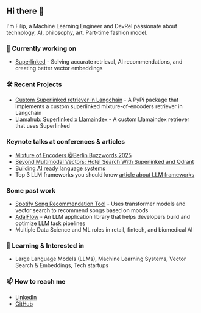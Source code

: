 ## Hi there 👋 

I'm Filip, a Machine Learning Engineer and DevRel passionate about technology, AI, philosophy, art. Part-time fashion model.

### 🔭 Currently working on
- [Superlinked](https://github.com/superlinked/superlinked) - Solving accurate retrieval, AI recommendations, and creating better vector embeddings

### 🛠️ Recent Projects
- [Custom Superlinked retriever in Langchain](https://github.com/superlinked/langchain-superlinked) - A PyPi package that implements a custom superlinked mixture-of-encoders retriever in Langchain
- [Llamahub: Superlinked x Llamaindex](https://llamahub.ai/l/retrievers/llama-index-retrievers-superlinked?from=) - A custom Llamaindex retriever that uses Superlinked

### Keynote talks at conferences & articles
- [Mixture of Encoders @Berlin Buzzwords 2025](https://youtu.be/IHtDcEaCJeg?si=HcQ06KciyZcz4D_p)
- [Beyond Multimodal Vectors: Hotel Search With Superlinked and Qdrant](https://qdrant.tech/blog/superlinked-multimodal-search/)
- [Building AI ready language systems](https://youtu.be/2Rbv9D7JfWY?si=hxvjQYVJR83hNScM)
- Top 3 LLM frameworks you should know [article about LLM frameworks](https://blog.dataengineer.io/p/top-3-llm-frameworks-that-you-should)

### Some past work
- [Spotify Song Recommendation Tool](https://youtu.be/WIBtZa7mcCs?si=PVw64RDT6GVIkmps) - Uses transformer models and vector search to recommend songs based on moods
- [AdalFlow](https://github.com/SylphAI-Inc/AdalFlow) - An LLM application library that helps developers build and optimize LLM task pipelines
- Multiple Data Science and ML roles in retail, fintech, and biomedical AI

### 🌱 Learning & Interested in
- Large Language Models (LLMs), Machine Learning Systems, Vector Search & Embeddings, Tech startups

### 📫 How to reach me
- [LinkedIn](https://www.linkedin.com/in/filipmakraduli/)
- [GitHub](https://github.com/fm1320)
